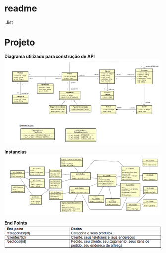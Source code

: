 # readme

..list 

# Projeto 

<strong>Diagrama utilizado para construção de API </strong>
![Screenshot](info/modelo_conceitual.PNG)

<strong>Instancias</strong>
![Screenshot](info/instancias.PNG)

<strong>End Points</br></strong>
![Screenshot](info/end_points.PNG)
